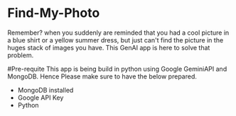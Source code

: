 # Find-My-Photo
Remember? when you suddenly are reminded that you had a cool picture in a blue shirt or a yellow summer dress, but just can't find the picture in the huges stack of images you have. This GenAI app is here to solve that problem.

#Pre-requite
This app is being build in python using Google GeminiAPI and MongoDB. Hence Please make sure to have the below prepared.
- MongoDB installed
- Google API Key
- Python
